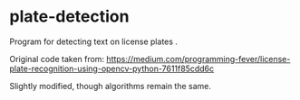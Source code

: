 # plate-detection
Program for detecting text on license plates .

Original code taken from:
https://medium.com/programming-fever/license-plate-recognition-using-opencv-python-7611f85cdd6c

Slightly modified, though algorithms remain the same.
